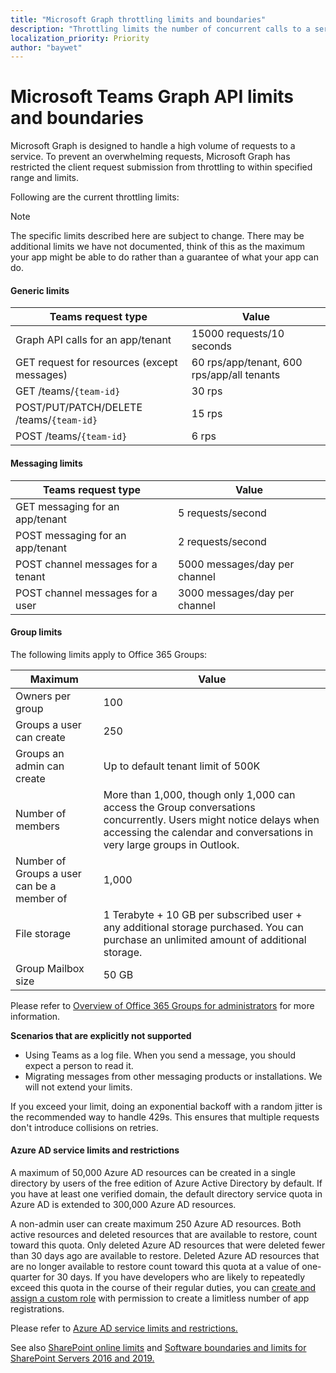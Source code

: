 ```yaml
---
title: "Microsoft Graph throttling limits and boundaries"
description: "Throttling limits the number of concurrent calls to a service to prevent overuse of resources. Microsoft Graph is designed to handle a high volume of requests. If an overwhelming number of requests occurs, throttling helps maintain optimal performance and reliability of the Microsoft Graph service."
localization_priority: Priority
author: "baywet"
---
```


# Microsoft Teams Graph API limits and boundaries
Microsoft Graph is designed to handle a high volume of requests to a service. To prevent an overwhelming requests, Microsoft Graph has restricted the client request submission from throttling to within specified range and limits.

Following are the current throttling limits:
 
> [!Note]
> The specific limits described here are subject to change.
> There may be additional limits we have not documented, think of this as the maximum your app might be able to do rather than a guarantee of what your app can do. 


#### Generic limits
| Teams request type                                   | Value      |
|-------------------------------------------|------------|
| Graph API calls for an app/tenant         | 15000 requests/10 seconds |
| GET request for resources (except messages) |60 rps/app/tenant, 600 rps/app/all tenants |
| GET /teams/```{team-id}```|  30 rps |
| POST/PUT/PATCH/DELETE /teams/```{team-id}```|  15 rps |
| POST /teams/```{team-id}``` | 6 rps |

#### Messaging limits

| Teams request type                  | Value   |
|---------------------------|-------------|
| GET messaging for an app/tenant | 5 requests/second |
| POST messaging for an app/tenant | 2 requests/second |
| POST channel messages for a tenant | 5000 messages/day per channel |
| POST channel messages for a user | 3000 messages/day per channel |



#### Group limits

The following limits apply to Office 365 Groups:

| Maximum                          | Value      |
|----------------------------------|------------|
| Owners per group                 | 100 |
| Groups a user can create         | 250 |
| Groups an admin can create       | Up to default tenant limit of 500K  |
| Number of members                |More than 1,000, though only 1,000 can access the Group conversations concurrently. Users might notice delays when accessing the calendar and conversations in very large groups in Outlook.|
| Number of Groups a user can be a member of             |  1,000   |
| File storage|  1 Terabyte + 10 GB per subscribed user + any additional storage purchased. You can purchase an unlimited amount of additional storage.|
| Group Mailbox size |  50 GB|

Please refer to [Overview of Office 365 Groups for administrators](/office365/admin/create-groups/office-365-groups?view=o365-worldwide) for more information.

**Scenarios that are explicitly not supported**
- Using Teams as a log file. When you send a message, you should expect a person to read it.
- Migrating messages from other messaging products or installations. We will not extend your limits.

 <!--If you exceed your limit you'll get an error code 429. Please do exponential back off, because if you've exceeded your limit for the day, it'll be more than a few seconds before you can do it again.-->

If you exceed your limit, doing an exponential backoff with a random jitter is the recommended way to handle 429s. This ensures that multiple requests don't introduce collisions on retries. 

#### Azure AD service limits and restrictions

A maximum of 50,000 Azure AD resources can be created in a single directory by users of the free edition of Azure Active Directory by default. If you have at least one verified domain, the default directory service quota in Azure AD is extended to 300,000 Azure AD resources.

A non-admin user can create maximum 250 Azure AD resources. Both active resources and deleted resources that are available to restore, count toward this quota. Only deleted Azure AD resources that were deleted fewer than 30 days ago are available to restore. Deleted Azure AD resources that are no longer available to restore count toward this quota at a value of one-quarter for 30 days. If you have developers who are likely to repeatedly exceed this quota in the course of their regular duties, you can [create and assign a custom role](/azure/active-directory/users-groups-roles/roles-quickstart-app-registration-limits) with permission to create a limitless number of app registrations.

Please refer to [Azure AD service limits and restrictions.](/azure/active-directory/users-groups-roles/directory-service-limits-restrictions)

See also [SharePoint online limits](/office365/servicedescriptions/sharepoint-online-service-description/sharepoint-online-limits)
and [Software boundaries and limits for SharePoint Servers 2016 and 2019.](/sharepoint/install/software-boundaries-and-limits-0)

